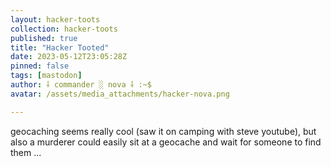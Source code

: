 ```yaml
---
layout: hacker-toots
collection: hacker-toots
published: true
title: "Hacker Tooted"
date: 2023-05-12T23:05:28Z
pinned: false
tags: [mastodon]
author: ⸸ commander ░ nova ⸸ :~$
avatar: /assets/media_attachments/hacker-nova.png

---
```


<p>geocaching seems really cool (saw it on camping with steve youtube), but also a murderer could easily sit at a geocache and wait for someone to find them ...</p>


